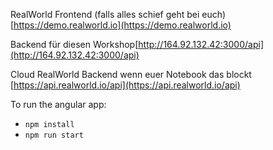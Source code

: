 RealWorld Frontend (falls alles schief geht bei euch) [https://demo.realworld.io](https://demo.realworld.io)

Backend für diesen Workshop[http://164.92.132.42:3000/api](http://164.92.132.42:3000/api)

Cloud RealWorld Backend wenn euer Notebook das blockt [https://api.realworld.io/api](https://api.realworld.io/api)

To run the angular app:

- `npm install`
- `npm run start`

